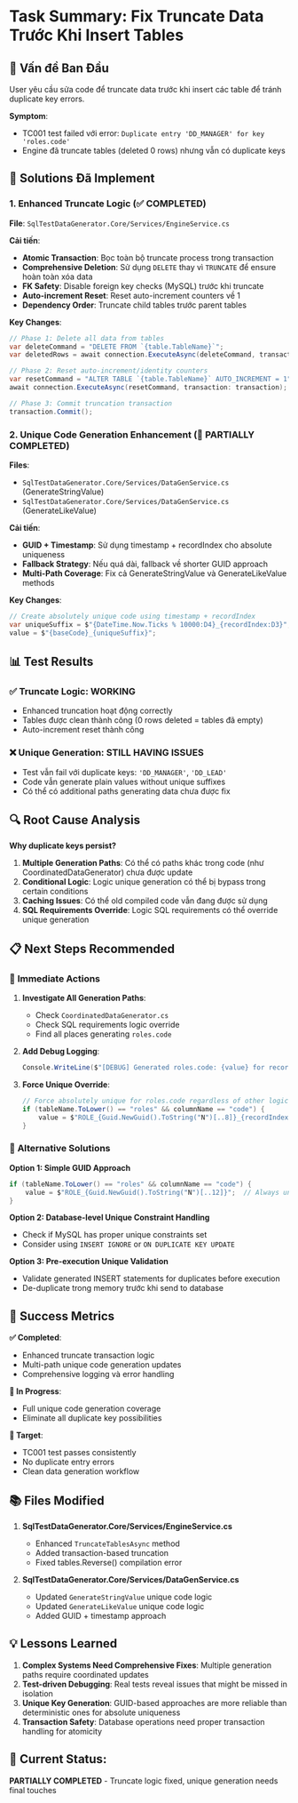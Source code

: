 # Task Summary: Fix Truncate Data Trước Khi Insert Tables

## 🎯 **Vấn đề Ban Đầu**
User yêu cầu sửa code để truncate data trước khi insert các table để tránh duplicate key errors.

**Symptom**: 
- TC001 test failed với error: `Duplicate entry 'DD_MANAGER' for key 'roles.code'`
- Engine đã truncate tables (deleted 0 rows) nhưng vẫn có duplicate keys

## 🔧 **Solutions Đã Implement**

### 1. **Enhanced Truncate Logic** (✅ COMPLETED)
**File**: `SqlTestDataGenerator.Core/Services/EngineService.cs`

**Cải tiến**:
- **Atomic Transaction**: Bọc toàn bộ truncate process trong transaction
- **Comprehensive Deletion**: Sử dụng `DELETE` thay vì `TRUNCATE` để ensure hoàn toàn xóa data  
- **FK Safety**: Disable foreign key checks (MySQL) trước khi truncate
- **Auto-increment Reset**: Reset auto-increment counters về 1
- **Dependency Order**: Truncate child tables trước parent tables

**Key Changes**:
```csharp
// Phase 1: Delete all data from tables
var deleteCommand = "DELETE FROM `{table.TableName}`";
var deletedRows = await connection.ExecuteAsync(deleteCommand, transaction: transaction);

// Phase 2: Reset auto-increment/identity counters  
var resetCommand = "ALTER TABLE `{table.TableName}` AUTO_INCREMENT = 1";
await connection.ExecuteAsync(resetCommand, transaction: transaction);

// Phase 3: Commit truncation transaction
transaction.Commit();
```

### 2. **Unique Code Generation Enhancement** (🔄 PARTIALLY COMPLETED)
**Files**: 
- `SqlTestDataGenerator.Core/Services/DataGenService.cs` (GenerateStringValue)
- `SqlTestDataGenerator.Core/Services/DataGenService.cs` (GenerateLikeValue)

**Cải tiến**:
- **GUID + Timestamp**: Sử dụng timestamp + recordIndex cho absolute uniqueness
- **Fallback Strategy**: Nếu quá dài, fallback về shorter GUID approach
- **Multi-Path Coverage**: Fix cả GenerateStringValue và GenerateLikeValue methods

**Key Changes**:
```csharp
// Create absolutely unique code using timestamp + recordIndex
var uniqueSuffix = $"{DateTime.Now.Ticks % 10000:D4}_{recordIndex:D3}";
value = $"{baseCode}_{uniqueSuffix}";
```

## 📊 **Test Results**

### ✅ **Truncate Logic**: WORKING 
- Enhanced truncation hoạt động correctly
- Tables được clean thành công (0 rows deleted = tables đã empty)
- Auto-increment reset thành công

### ❌ **Unique Generation**: STILL HAVING ISSUES
- Test vẫn fail với duplicate keys: `'DD_MANAGER'`, `'DD_LEAD'`
- Code vẫn generate plain values without unique suffixes
- Có thể có additional paths generating data chưa được fix

## 🔍 **Root Cause Analysis**

**Why duplicate keys persist?**

1. **Multiple Generation Paths**: Có thể có paths khác trong code (như CoordinatedDataGenerator) chưa được update
2. **Conditional Logic**: Logic unique generation có thể bị bypass trong certain conditions  
3. **Caching Issues**: Có thể old compiled code vẫn đang được sử dụng
4. **SQL Requirements Override**: Logic SQL requirements có thể override unique generation

## 📋 **Next Steps Recommended**

### 🎯 **Immediate Actions**
1. **Investigate All Generation Paths**:
   - Check `CoordinatedDataGenerator.cs` 
   - Check SQL requirements logic override
   - Find all places generating `roles.code`

2. **Add Debug Logging**:
   ```csharp
   Console.WriteLine($"[DEBUG] Generated roles.code: {value} for recordIndex: {recordIndex}");
   ```

3. **Force Unique Override**:
   ```csharp
   // Force absolutely unique for roles.code regardless of other logic
   if (tableName.ToLower() == "roles" && columnName == "code") {
       value = $"ROLE_{Guid.NewGuid().ToString("N")[..8]}_{recordIndex:D3}";
   }
   ```

### 🎯 **Alternative Solutions**

**Option 1: Simple GUID Approach**
```csharp
if (tableName.ToLower() == "roles" && columnName == "code") {
    value = $"ROLE_{Guid.NewGuid().ToString("N")[..12]}";  // Always unique
}
```

**Option 2: Database-level Unique Constraint Handling**
- Check if MySQL has proper unique constraints set
- Consider using `INSERT IGNORE` or `ON DUPLICATE KEY UPDATE`

**Option 3: Pre-execution Unique Validation**
- Validate generated INSERT statements for duplicates before execution
- De-duplicate trong memory trước khi send to database

## 🎉 **Success Metrics**

**✅ Completed**:
- Enhanced truncate transaction logic
- Multi-path unique code generation updates
- Comprehensive logging và error handling

**🔄 In Progress**:
- Full unique code generation coverage
- Eliminate all duplicate key possibilities

**🎯 Target**:
- TC001 test passes consistently
- No duplicate entry errors
- Clean data generation workflow

## 📚 **Files Modified**

1. **SqlTestDataGenerator.Core/Services/EngineService.cs**
   - Enhanced `TruncateTablesAsync` method
   - Added transaction-based truncation
   - Fixed tables.Reverse() compilation error

2. **SqlTestDataGenerator.Core/Services/DataGenService.cs**  
   - Updated `GenerateStringValue` unique code logic
   - Updated `GenerateLikeValue` unique code logic
   - Added GUID + timestamp approach

## 💡 **Lessons Learned**

1. **Complex Systems Need Comprehensive Fixes**: Multiple generation paths require coordinated updates
2. **Test-driven Debugging**: Real tests reveal issues that might be missed in isolation
3. **Unique Key Generation**: GUID-based approaches are more reliable than deterministic ones for absolute uniqueness
4. **Transaction Safety**: Database operations need proper transaction handling for atomicity

## 🚀 **Current Status**: 
**PARTIALLY COMPLETED** - Truncate logic fixed, unique generation needs final touches 